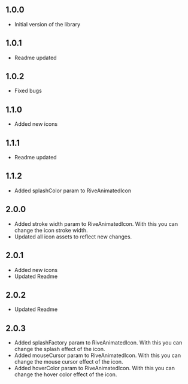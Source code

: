 ## 1.0.0

* Initial version of the library

## 1.0.1

* Readme updated

## 1.0.2

* Fixed bugs

## 1.1.0

* Added new icons

## 1.1.1

* Readme updated

## 1.1.2

* Added splashColor param to RiveAnimatedIcon

## 2.0.0

* Added stroke width param to RiveAnimatedIcon. With this you can change the icon stroke width.
* Updated all icon assets to reflect new changes.

## 2.0.1

* Added new icons
* Updated Readme

## 2.0.2

* Updated Readme

## 2.0.3

* Added splashFactory param to RiveAnimatedIcon. With this you can change the splash effect of the icon.
* Added mouseCursor param to RiveAnimatedIcon. With this you can change the mouse cursor effect of the icon.
* Added hoverColor param to RiveAnimatedIcon. With this you can change the hover color effect of the icon.
